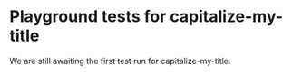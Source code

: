 # Playground tests for capitalize-my-title
We are still awaiting the first test run for capitalize-my-title.
